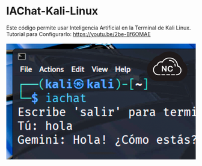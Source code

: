 # IAChat-Kali-Linux
Este código permite usar Inteligencia Artificial en la Terminal de Kali Linux.
Tutorial para Configurarlo: https://youtu.be/2be-Bf6OMAE
<br><br>
![IAChat-Kali-Linux](https://raw.githubusercontent.com/collectivecloudperu/IAChat-Kali-Linux/refs/heads/main/como-usar-inteligencia-artificial-en-kali-linux.png)
